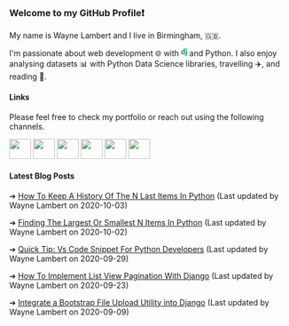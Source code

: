 ### Welcome to my GitHub Profile:exclamation:

My name is Wayne Lambert and I live in Birmingham, :uk:.

I'm passionate about web development :globe_with_meridians: with <svg xmlns="http://www.w3.org/2000/svg" xmlns:xlink="http://www.w3.org/1999/xlink" aria-hidden="true" focusable="false" width="0.79em" height="1em" style="-ms-transform: rotate(360deg); -webkit-transform: rotate(360deg); transform: rotate(360deg);" preserveAspectRatio="xMidYMid meet" viewBox="0 0 256 326"><g fill="#2BA977"><path d="M114.784 0h53.278v244.191c-27.29 5.162-47.38 7.193-69.117 7.193C33.873 251.316 0 222.245 0 166.412c0-53.795 35.93-88.708 91.608-88.708c8.64 0 15.222.68 23.176 2.717V0zm1.867 124.427c-6.24-2.038-11.382-2.717-17.965-2.717c-26.947 0-42.512 16.437-42.512 45.243c0 28.046 14.88 43.532 42.17 43.532c5.896 0 10.696-.332 18.307-1.351v-84.707z"/><path d="M255.187 84.26v122.263c0 42.105-3.154 62.353-12.411 79.81c-8.64 16.783-20.022 27.366-43.541 39.055l-49.438-23.297c23.519-10.93 34.901-20.588 42.17-35.327c7.61-15.072 10.01-32.529 10.01-78.445V84.261h53.21z"/><path d="M196.608 0h53.278v54.135h-53.278V0z"/></g></svg> and Python. I also enjoy analysing datasets :bar_chart: with Python Data Science libraries, travelling :airplane:, and reading :book:.

#### Links

Please feel free to check my portfolio or reach out using the following channels.

<a href="https://waynelambert.dev/"><img src="https://wl-portfolio.s3.eu-west-2.amazonaws.com/images/github-profile/home.svg" width="39" height="36"/></a>
<a href="https://waynelambert.dev/blog/"><img src="https://wl-portfolio.s3.eu-west-2.amazonaws.com/images/github-profile/blog.svg" width="39" height="36" /></a>
<a href="https://waynelambert.dev/about-me/"><img src="https://wl-portfolio.s3.eu-west-2.amazonaws.com/images/github-profile/user.svg" width="39" height="36" /></a>
<a href="https://waynelambert.dev/contact/"><img src="https://wl-portfolio.s3.eu-west-2.amazonaws.com/images/github-profile/envelope.svg" width="39" height="36" /></a>
<a href="https://www.linkedin.com/in/waynealambert/"><img src="https://wl-portfolio.s3.eu-west-2.amazonaws.com/images/github-profile/linkedin-in.svg" width="39" height="36" /></a>
<a href="https://stackoverflow.com/users/11211077/wayne-lambert?tab=profile"><img src="https://wl-portfolio.s3.eu-west-2.amazonaws.com/images/github-profile/stack-overflow.svg" width="39" height="36" /></a>

#### Latest Blog Posts

➔ [How To Keep A History Of The N Last Items In Python](https://waynelambert.dev/blog/post/how-to-keep-history-last-n-items-python/)
(Last updated by Wayne Lambert on 2020-10-03)


➔ [Finding The Largest Or Smallest N Items In Python](https://waynelambert.dev/blog/post/finding-largest-smallest-n-items/)
(Last updated by Wayne Lambert on 2020-10-02)


➔ [Quick Tip: Vs Code Snippet For Python Developers](https://waynelambert.dev/blog/post/quick-tip-vs-code-snippet-for-python-developers/)
(Last updated by Wayne Lambert on 2020-09-29)


➔ [How To Implement List View Pagination With Django](https://waynelambert.dev/blog/post/how-to-implement-list-view-pagination-with-django/)
(Last updated by Wayne Lambert on 2020-09-23)


➔ [Integrate a Bootstrap File Upload Utility into Django](https://waynelambert.dev/blog/post/integrate-a-bootstrap-file-upload-utility-into-django/)
(Last updated by Wayne Lambert on 2020-09-09)

